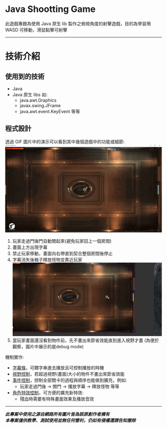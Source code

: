 
# Java Shootting Game #

此遊戲專題為使用 Java 原生 lib 製作之俯視角度的射擊遊戲，目的為學習用  
WASD 可移動，滑鼠點擊可射擊

---------------------------------------

# 技術介紹 #

## 使用到的技術 ##

* Java
* Java 原生 libs 如:
  * java.awt.Graphics
  * javax.swing.JFrame
  * java.awt.event.KeyEvent 等等

## 程式設計 ##

透過 GIF 圖片中的演示可以看到其中幾個遊戲中的功能或細節:  
![Set Keyword](intro/through_door_and_textbar.gif)  
1. 玩家走過門後門自動關起來(避免玩家回上一個房間)  
2. 畫面上方出現字幕  
3. 禁止玩家移動，畫面向右帶直到契合整個房間後停止  
4. 字幕消失後箱子釋放怪物並靠近玩家  
![Set Keyword](intro/view.gif)  
5. 當玩家畫面還沒看到物件前，先不畫出來節省效能直到進入視野才畫
  (為便於觀察，圖片中展示的是debug mode)

機制實作:

* [字幕條](https://github.com/wolke1007/cmoney_project_shootinggame/blob/Dev/src/textbar/TextBar.java)，可餵字串進去播放且可控制播放的時機
* [視野控制](https://github.com/wolke1007/cmoney_project_shootinggame/blob/Dev/src/gameobj/View.java)，若超過視野(畫面)大小的物件不畫出來節省效能
* [事件控制](https://github.com/wolke1007/cmoney_project_shootinggame/blob/Dev/src/event/Event.java)，控制全部關卡的過程與順序也能做到擴充，例如:
  * 玩家走過門後 -> 關門 -> 播放字幕 -> 釋放怪物  等等
* [角色特效控制](https://github.com/wolke1007/cmoney_project_shootinggame/blob/Dev/src/effects/Effect.java)，可方便的擴充新特效:
  * 殘血時需要有特殊畫面效果及播放音效

---------------------------------------


***此專案中使用之源自網路所有圖片皆為該原創作者擁有  
本專案僅供教學、測試使用並無任何營利，仍如有侵權還請告知撤除***
